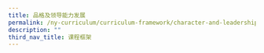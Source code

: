 ```yaml
---
title: 品格及领导能力发展
permalink: /ny-curriculum/curriculum-framework/character-and-leadership-development-cn/
description: ""
third_nav_title: 课程框架
---
```

